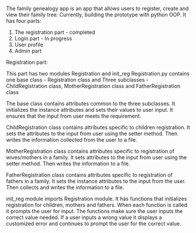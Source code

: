 The family genealogy app is an app that allows users to register, create and view their family tree.
Currently, building the prototype with python OOP. It has four parts:
1. The registration part - completed
2. Login part - In progress
3. User profile
4. Admin part


Registration part:

This part has two modules Registration and init_reg
Registration.py contains 
one base class - Registration class and
Three subclasses - ChildRegistration class, MotherRegistration class and FatherRegistration class

The base class contains attributes common to the three subclasses. It initializes the instance attributes and sets their values to user input. It ensures that the input from user meets the requirement.

ChildRegistration class contains attributes specific to children registration. It sets the attributes to the input from user using the setter method. Then writes the information collected from the user to a file. 

MotherRegistration class contains attributes specific to registration of wives/mothers in a family. It sets attributes to the input from user using the setter method. Then writes the information to a file.

FatherRegistration class contains attributes specific to registration of fathers in a family. It sets the instance attributes to the input from the user. Then collects and writes the information to a file.


init_reg module imports Registration module. It has functions that initializes registration for children, mothers and fathers. When each function is called it prompts the user for input. The functions make sure the user inputs the correct value needed. If a user inputs a wrong value it displays a customized error and continues to prompt the user for the correct value.